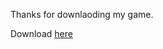 Thanks for downlaoding my game.

Download [here](https://github.com/AnkitSharma-666/Planetarium-3D/releases)
